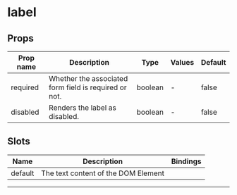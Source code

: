 # label

## Props

| Prop name | Description                                           | Type    | Values | Default |
| --------- | ----------------------------------------------------- | ------- | ------ | ------- |
| required  | Whether the associated form field is required or not. | boolean | -      | false   |
| disabled  | Renders the label as disabled.                        | boolean | -      | false   |

## Slots

| Name    | Description                         | Bindings |
| ------- | ----------------------------------- | -------- |
| default | The text content of the DOM Element |          |

---
